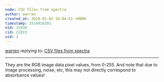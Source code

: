```yaml
---
node: CSV files from spectra
author: warren
created_at: 2018-01-02 18:04:51 +0000
timestamp: 1514916291
nid: 15436
cid: 22813
uid: 1
---
```




[warren](../profile/warren) replying to: [CSV files from spectra](../notes/Dr_Z/12-27-2017/csv-files-from-spectra)

----
They are the RGB image data pixel values, from 0-255. And note that due to image processing, noise, etc, this may not directly correspond to absorbance values!